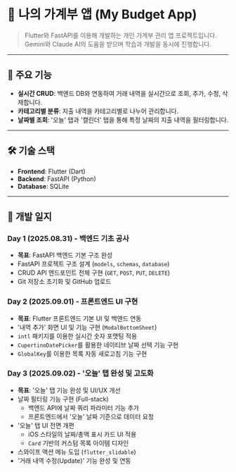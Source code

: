 # 💸 나의 가계부 앱 (My Budget App)

> Flutter와 FastAPI를 이용해 개발하는 개인 가계부 관리 앱 프로젝트입니다.
> Gemini와 Claude AI의 도움을 받으며 학습과 개발을 동시에 진행합니다.

---

## 📱 주요 기능

- **실시간 CRUD**: 백엔드 DB와 연동하여 거래 내역을 실시간으로 조회, 추가, 수정, 삭제합니다.
- **카테고리별 분류**: 지출 내역을 카테고리별로 나누어 관리합니다.
- **날짜별 조회**: '오늘' 탭과 '캘린더' 탭을 통해 특정 날짜의 지출 내역을 필터링합니다.

---

## 🛠️ 기술 스택

- **Frontend**: Flutter (Dart)
- **Backend**: FastAPI (Python)
- **Database**: SQLite

---

## 🚀 개발 일지

### Day 1 (2025.08.31) - 백엔드 기초 공사
- **목표**: FastAPI 백엔드 기본 구조 완성
- FastAPI 프로젝트 구조 설계 (`models`, `schemas`, `database`)
- CRUD API 엔드포인트 전체 구현 (`GET`, `POST`, `PUT`, `DELETE`)
- Git 저장소 초기화 및 GitHub 업로드

### Day 2 (2025.09.01) - 프론트엔드 UI 구현
- **목표**: Flutter 프론트엔드 기본 UI 및 백엔드 연동
- '내역 추가' 화면 UI 및 기능 구현 (`ModalBottomSheet`)
- `intl` 패키지를 이용한 실시간 숫자 포맷팅 적용
- `CupertinoDatePicker`를 활용한 네이티브 날짜 선택 기능 구현
- `GlobalKey`를 이용한 목록 자동 새로고침 기능 구현

### Day 3 (2025.09.02) - '오늘' 탭 완성 및 고도화
- **목표**: '오늘' 탭 기능 완성 및 UI/UX 개선
- 날짜 필터링 기능 구현 (Full-stack)
    - 백엔드 API에 날짜 쿼리 파라미터 기능 추가
    - 프론트엔드에서 '오늘' 날짜 기준으로 데이터 요청
- '오늘' 탭 UI 전면 개편
    - iOS 스타일의 날짜/총액 표시 카드 UI 적용
    - `Card` 기반의 커스텀 목록 아이템 디자인
- 스와이프 액션 메뉴 도입 (`flutter_slidable`)
- '거래 내역 수정(Update)' 기능 완성 및 연동